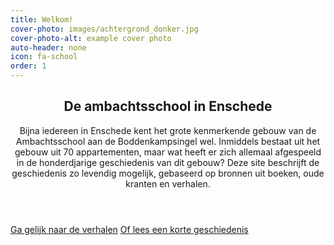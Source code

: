 ```yaml
---
title: Welkom!
cover-photo: images/achtergrond_donker.jpg
cover-photo-alt: example cover photo
auto-header: none
icon: fa-school
order: 1
---
```

<header>
  <h2 class="alt">De ambachtsschool in Enschede</h2>
  <p>Bijna iedereen in Enschede kent het grote kenmerkende gebouw van de Ambachtsschool aan de Boddenkampsingel wel. Inmiddels bestaat uit het gebouw uit 70 appartementen, maar wat heeft er zich allemaal afgespeeld in de honderdjarige geschiedenis van dit gebouw? Deze site beschrijft de geschiedenis zo levendig mogelijk, gebaseerd op bronnen uit boeken, oude kranten en verhalen.</p>
</header>

<footer>
  <a href="/blog" class="button scrolly">Ga gelijk naar de verhalen</a>
  <a href="#korte-geschiedenis" class="button scrolly">Of lees een korte geschiedenis</a>
</footer>
